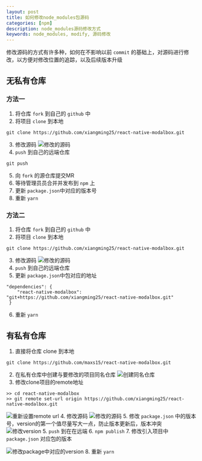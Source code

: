 ```yaml
---
layout: post
title: 如何修改node_modules包源码
categories: [npm]
description: node_modules源码修改方式
keywords: node_modules, modify, 源码修改
---
```


修改源码的方式有许多种，如何在不影响以前 `commit` 的基础上，对源码进行修改，以方便对修改位置的追踪，以及后续版本升级

## 无私有仓库

### 方法一

1. 将仓库 `fork` 到自己的 `github` 中
2. 将项目 `clone` 到本地
```
git clone https://github.com/xiangming25/react-native-modalbox.git
```
3. 修改源码
![修改的源码](https://gitee.com/xiangming25/assets/raw/master/images/2019/09/20190919221931.png)
4. `push` 到自己的远端仓库
```
git push
```
5. 向 `fork` 的源仓库提交MR
6. 等待管理员员合并并发布到 `npm` 上
7. 更新 `package.json`中对应的版本号
8. 重新 `yarn`

### 方法二

1. 将仓库 `fork` 到自己的 `github` 中
2. 将项目 `clone` 到本地
```
git clone https://github.com/xiangming25/react-native-modalbox.git
```
3. 修改源码
![修改的源码](https://gitee.com/xiangming25/assets/raw/master/images/2019/09/20190919221931.png)
4. `push` 到自己的远端仓库
5. 更新 `package.json`中包对应的地址
```
"dependencies": {
    "react-native-modalbox": "git+https://github.com/xiangming25/react-native-modalbox.git"
 }
```
6. 重新 `yarn`

## 有私有仓库

1. 直接将仓库 clone 到本地
```
git clone https://github.com/maxs15/react-native-modalbox.git
```
2. 在私有仓库中创建与要修改的项目同名仓库
![创建同名仓库](https://gitee.com/xiangming25/assets/raw/master/images/2019/09/20190919224111.png)
3. 修改clone项目的remote地址
```
>> cd react-native-modalbox
>> git remote set-url origin https://github.com/xiangming25/react-native-modalbox.git
```
![重新设置remote url](https://gitee.com/xiangming25/assets/raw/master/images/2019/09/20190919224403.png)
4. 修改源码
![修改的源码](https://gitee.com/xiangming25/assets/raw/master/images/2019/09/20190919221931.png)
5. 修改 `package.json` 中的版本号，version的第一个值尽量写大一点，防止版本更新后，版本冲突
![修改version](https://gitee.com/xiangming25/assets/raw/master/images/2019/09/20190919223223.png)
5. `push` 到在在远端
6. `npm publish`
7. 修改引入项目中 `package.json` 对应包的版本

![修改package中对应的version](https://gitee.com/xiangming25/assets/raw/master/images/2019/09/20190919232519.png)
8. 重新 `yarn`